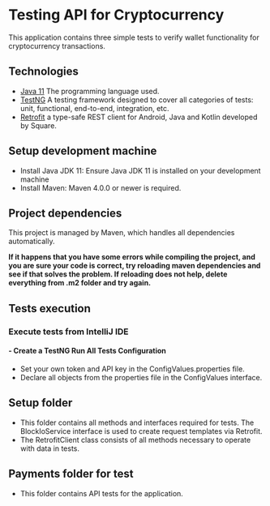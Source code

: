# Testing API for Cryptocurrency

This application contains three simple tests to verify wallet functionality for cryptocurrency transactions.

## Technologies

* [Java 11](https://duckduckgo.com/?t=ffab&q=Java+11) The programming language used.
* [TestNG](https://mvnrepository.com/artifact/org.testng/testng/7.4.0) A testing framework designed to cover all categories of tests: unit, functional, end-to-end, integration, etc.
* [Retrofit](https://mvnrepository.com/artifact/com.squareup.retrofit2/retrofit/2.9.0) a type-safe REST client for
  Android, Java and Kotlin developed by Square.

## Setup development machine

* Install Java JDK 11: Ensure Java JDK 11 is installed on your development machine
* Install Maven: Maven 4.0.0 or newer is required.

## Project dependencies

This project is managed by Maven, which handles all dependencies automatically.

**If it happens that you have some errors while compiling the project, and you
are sure your code is correct, try reloading maven dependencies and see if that
solves the problem. If reloading does not help, delete everything from .m2 folder
and try again.**

## Tests execution

### Execute tests from IntelliJ IDE

#### - Create a TestNG Run All Tests Configuration
* Set your own token and API key in the ConfigValues.properties file.
* Declare all objects from the properties file in the ConfigValues interface.

## Setup folder
* This folder contains all methods and interfaces required for tests. The BlockIoService interface is used to create request templates via Retrofit.
* The RetrofitClient class consists of all methods necessary to operate with data in tests.

## Payments folder for test
* This folder contains API tests for the application.
